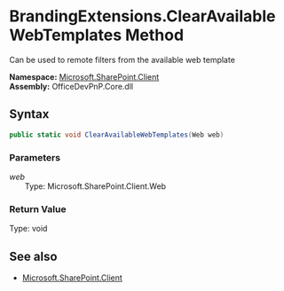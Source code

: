 # BrandingExtensions.ClearAvailableWebTemplates Method  
Can be used to remote filters from the available web template  

**Namespace:** [Microsoft.SharePoint.Client](Microsoft.SharePoint.Client.md)  
**Assembly:** OfficeDevPnP.Core.dll  
## Syntax
```C#
public static void ClearAvailableWebTemplates(Web web)
```
### Parameters
*web*  
&emsp;&emsp;Type: Microsoft.SharePoint.Client.Web  

### Return Value
Type: void  

## See also
- [Microsoft.SharePoint.Client](Microsoft.SharePoint.Client.md)
